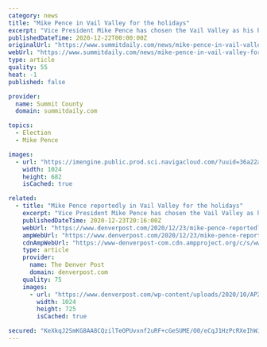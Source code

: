 ```yaml
---
category: news
title: "Mike Pence in Vail Valley for the holidays"
excerpt: "Vice President Mike Pence has chosen the Vail Valley as his holiday destination, according to multiple sources. The vice president’s extensive security detail has checked in at various hotels across the valley,"
publishedDateTime: 2020-12-22T00:00:00Z
originalUrl: "https://www.summitdaily.com/news/mike-pence-in-vail-valley-for-the-holidays/"
webUrl: "https://www.summitdaily.com/news/mike-pence-in-vail-valley-for-the-holidays/"
type: article
quality: 55
heat: -1
published: false

provider:
  name: Summit County
  domain: summitdaily.com

topics:
  - Election
  - Mike Pence

images:
  - url: "https://imengine.public.prod.sci.navigacloud.com/?uuid=36a22a80-2849-5504-b860-23e45ec3817e&type=preview&function=cover&width=1024&q=80"
    width: 1024
    height: 682
    isCached: true

related:
  - title: "Mike Pence reportedly in Vail Valley for the holidays"
    excerpt: "Vice President Mike Pence has chosen the Vail Valley as his holiday destination, according to multiple sources."
    publishedDateTime: 2020-12-23T20:16:00Z
    webUrl: "https://www.denverpost.com/2020/12/23/mike-pence-reportedly-in-vail-valley-for-the-holidays/"
    ampWebUrl: "https://www.denverpost.com/2020/12/23/mike-pence-reportedly-in-vail-valley-for-the-holidays/amp/"
    cdnAmpWebUrl: "https://www-denverpost-com.cdn.ampproject.org/c/s/www.denverpost.com/2020/12/23/mike-pence-reportedly-in-vail-valley-for-the-holidays/amp/"
    type: article
    provider:
      name: The Denver Post
      domain: denverpost.com
    quality: 75
    images:
      - url: "https://www.denverpost.com/wp-content/uploads/2020/10/AP20282057099910.jpg?w=1024&h=725"
        width: 1024
        height: 725
        isCached: true

secured: "KeXkqJ2SmKG8AA8CQzilTeOPUvxnf2uRF+cGeSUME/O0/eCqJ1HzPcRXeIhWJYlFQzZGMdzmxj1bS25zA7+NX0LN7gwSL7AcXxcLkgM7Qw7B1Nwls/aONFgKGGrl+PI9PN8HBf2FAWC94P/WcNqRpuSVWD2TVtDuVX13ueSSqip0EbdXHfuHsOTiuvYkal+Hi2o2wqL0wDHfX+WvpNK7kr+0wsaI+OrGk5cOD7g/h043iFaEArKhKvUlWBNGHdbdQqLQOfRM8/78YNrOwSvOPW0VMnHerBiK1bY8gVSG916L4j7K+860lrnF7PQn7osTtKOabzy2eWl0RujQnh+c78vQOTL3+HFKVFIDM45QXLU=;lBxBnUGL0ApYSdhkjrQnww=="
---
```


